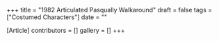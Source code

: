 +++
title = "1982 Articulated Pasqually Walkaround"
draft = false
tags = ["Costumed Characters"]
date = ""

[Article]
contributors = []
gallery = []
+++
